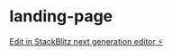 # landing-page

[Edit in StackBlitz next generation editor ⚡️](https://stackblitz.com/~/github.com/guirgouveia/landing-page)